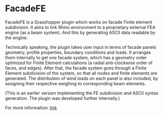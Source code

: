 # FacadeFE

FacadeFE is a Grasshopper plugin which works on facade Finite element subdivision. It aims to link Rhino environment to a proprietary external FEA engine (as a beam system). And this by generating ASCII data readable by the engine.

Technically speaking, the plugin takes user input in terms of facade panels geometry, profile properties, boundary conditions and loads. It arranges them internally to get one facade system, which has a geometry order optimized for Finite Element calculations (a radial anti-clockwise order of faces, and edges). After that, the facade system goes through a Finite Element subdivision of the system, so that all nodes and finite elements are generated. The distribution of wind loads on each panel is also included, by assigning their respective weighing to corresponding beam elements.

(This is an earlier version implementing the FE subdivision and ASCII syntax generation. The plugin was developed further internally.)

For more information: [link](https://ilyasabdelmoula.com/FacadeFE)
